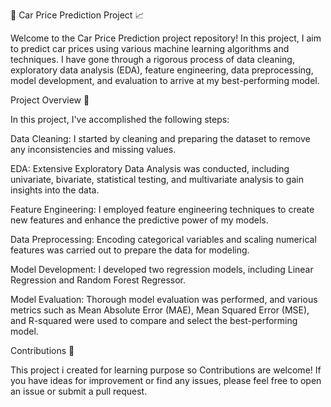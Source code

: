🚗 Car Price Prediction Project 📈


Welcome to the Car Price Prediction project repository! In this project, I aim to predict car prices using various machine learning algorithms and techniques. I have gone through a rigorous process of data cleaning, exploratory data analysis (EDA), feature engineering, data preprocessing, model development, and evaluation to arrive at my best-performing model.


Project Overview 🌟



In this project, I've accomplished the following steps:



Data Cleaning: I started by cleaning and preparing the dataset to remove any inconsistencies and missing values.



EDA: Extensive Exploratory Data Analysis was conducted, including univariate, bivariate, statistical testing, and multivariate analysis to gain insights into the data.



Feature Engineering: I employed feature engineering techniques to create new features and enhance the predictive power of my models.



Data Preprocessing: Encoding categorical variables and scaling numerical features was carried out to prepare the data for modeling.



Model Development: I developed two regression models, including Linear Regression and Random Forest Regressor.



Model Evaluation: Thorough model evaluation was performed, and various metrics such as Mean Absolute Error (MAE), Mean Squared Error (MSE), and R-squared were used to compare and select the best-performing model.



Contributions 🤝



This project i created for learning purpose so Contributions are welcome! If you have ideas for improvement or find any issues, please feel free to open an issue or submit a pull request.
